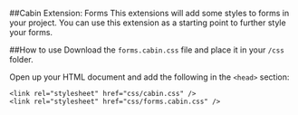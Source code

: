 ##Cabin Extension: Forms
This extensions will add some styles to forms in your project. You can use this extension as a starting point to further style your forms.

##How to use
Download the <code>forms.cabin.css</code> file and place it in your <code>/css</code> folder. 

Open up your HTML document and add the following in the <code>&lt;head&gt;</code> section:
<pre><code>&lt;link rel="stylesheet" href="css/cabin.css" /&gt;
&lt;link rel="stylesheet" href="css/forms.cabin.css" /&gt;
</code></pre>